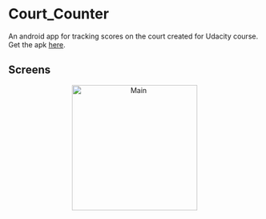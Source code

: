 # Court_Counter
An android app for tracking scores on the court created for Udacity course.
Get the apk [here](https://drive.google.com/open?id=1eYiDmJVNkTfqykKTb2yFvb7AjJCc21mL "court_counter.apk").


## Screens

<p align="center">
  <img src="https://user-images.githubusercontent.com/50942732/80300954-7f72fe00-87be-11ea-88ee-618b7a70a6cc.png" width="250" title="Main">
</p>
